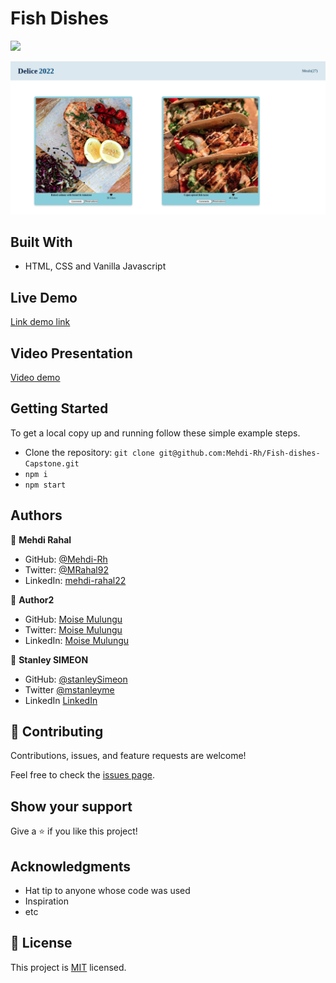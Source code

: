 # Fish Dishes

![](https://img.shields.io/badge/Microverse-blueviolet)

![screenshot](./delicious-meal.png)

## Built With

- HTML, CSS and Vanilla Javascript

## Live Demo

[Link demo link](https://mehdi-rh.github.io/Fish-dishes-Capstone/)


## Video Presentation

[Video demo](https://www.loom.com/share/d94cb47c28e3407bb69af558e4d8fec6)


## Getting Started

To get a local copy up and running follow these simple example steps.

* Clone the repository: ```git clone git@github.com:Mehdi-Rh/Fish-dishes-Capstone.git```
* ```npm i```
* ```npm start```


## Authors

👤 **Mehdi Rahal**

- GitHub: [@Mehdi-Rh](https://github.com/Mehdi-Rh)
- Twitter: [@MRahal92](https://twitter.com/MRahal92)
- LinkedIn: [mehdi-rahal22](https://www.linkedin.com/in/mehdi-rahal22/)

👤 **Author2**

- GitHub: [Moise Mulungu](https://github.com/moise-mulungu)
- Twitter: [Moise Mulungu](https://twitter.com/moise_mulungu)
- LinkedIn: [Moise Mulungu](https://www.linkedin.com/in/mo%C3%AFse-mulungu-a939831b2/)

👤 **Stanley SIMEON**

- GitHub: [@stanleySimeon](https://github.com/stanleySimeon)
- Twitter [@mstanleyme](https://twitter.com/mstanleyme)
- LinkedIn [LinkedIn](https://www.linkedin.com/in/stanley-simeon-881091224/)

## 🤝 Contributing

Contributions, issues, and feature requests are welcome!

Feel free to check the [issues page](https://github.com/Mehdi-Rh/Javascript-Capstone/issues).

## Show your support

Give a ⭐️ if you like this project!

## Acknowledgments

- Hat tip to anyone whose code was used
- Inspiration
- etc

## 📝 License

This project is [MIT](./MIT.md) licensed.

